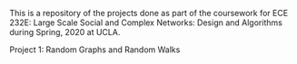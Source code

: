 This is a repository of the projects done as part of the coursework for ECE 232E: Large Scale Social and Complex Networks: Design and Algorithms during Spring, 2020 at UCLA. 

Project 1: Random Graphs and Random Walks
